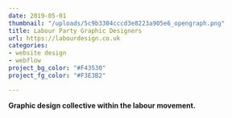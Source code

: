 ```yaml
---
date: 2019-05-01
thumbnail: "/uploads/5c9b3304cccd3e8223a905e6_opengraph.png"
title: Labour Party Graphic Designers
url: https://labourdesign.co.uk
categories:
- website design
- webflow
project_bg_color: "#F43530"
project_fg_color: "#F3E3B2"

---
```

**Graphic design collective within the labour movement.**